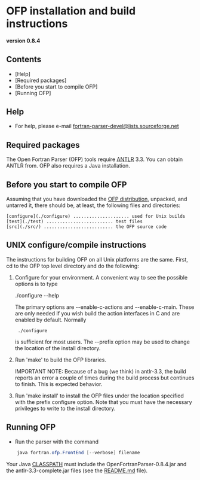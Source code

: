 [This document is formatted with GitHub-Flavored Markdown.                       ]:#
[For better viewing, including hyperlinks, read it online at                     ]:#
[https://github.com/openfortranproject/open-fortran-parser/blob/master/INSTALL.md]:#

#             OFP installation and build instructions           #
####                 version 0.8.4                           ####
 
## Contents                                                               
* [Help]
* [Required packages]
* [Before you start to compile OFP]
* [Running OFP]

## <a name="help">Help</a> ##

   - For help, please  e-mail fortran-parser-devel@lists.sourceforge.net            

## <a name="required-packages">Required packages</a> ##

The Open Fortran Parser (OFP) tools require [ANTLR]( http://antlr.org/) 3.3.
You can obtain ANTLR from.  OFP also requires a Java installation.

## <a name="before-you-start">Before you start to compile OFP</a> ##

Assuming that you have downloaded the [OFP distribution](http://sourceforge.net/projects/fortran-parser),
unpacked, and untarred it, there should be, at least, the following files and directories:

	[configure](./configure) ..................... used for Unix builds
	[test](./test) ......................... test files
	[src](./src/) .......................... the OFP source code

## <a name="unix-configure">UNIX configure/compile instructions</a> ##

The instructions for building OFP on all Unix platforms are the
same.  First, cd to the OFP top level directory and do the following:

1. Configure for your environment.  A convenient way to see the possible
   options is to type

	./configure --help

   The primary options are --enable-c-actions and --enable-c-main.  These
   are only needed if you wish build the action interfaces in C and are enabled
   by default.  Normally

        ./configure

   is sufficient for most users.  The --prefix option may be used to change
   the location of the install directory.

2. Run 'make' to build the OFP libraries.

   IMPORTANT NOTE: Because of a bug (we think) in antlr-3.3, the build
   reports an error a couple of times during the build process but continues
   to finish.  This is expected behavior.

4. Run 'make install' to install the OFP files under the location
   specified with the prefix configure option.  Note that you must have
   the necessary privileges to write to the install directory.

## <a name="running-ofp">Running OFP</a> ##

  - Run the parser with the command
```java
    java fortran.ofp.FrontEnd [--verbose] filename
``` 
   Your Java [CLASSPATH](https://en.wikipedia.org/wiki/Classpath_(Java)) must include the OpenFortranParser-0.8.4.jar
   and the antlr-3.3-complete.jar files (see the [README.md](./README.md) file).
